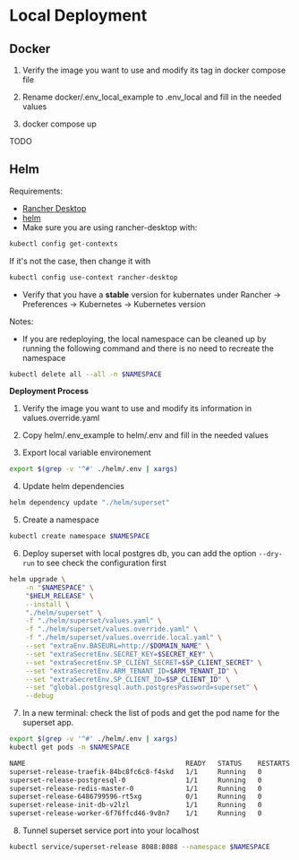# Local Deployment

## Docker

1) Verify the image you want to use and modify its tag in docker compose file

2) Rename docker/.env_local_example to .env_local and fill in the needed values

3) docker compose up

TODO

## Helm
Requirements:
* [Rancher Desktop](https://docs.rancherdesktop.io/getting-started/installation/)
* [helm](https://helm.sh/docs/intro/install/)
* Make sure you are using rancher-desktop with:
``` bash
kubectl config get-contexts
```
If it's not the case, then change it with
``` bash
kubectl config use-context rancher-desktop 
```
* Verify that you have a **stable** version for kubernates under Rancher -> Preferences -> Kubernetes -> Kubernetes version


Notes:
* If you are redeploying, the local namespace can be cleaned up by running the following command and there is no need to recreate the namespace
``` bash
kubectl delete all --all -n $NAMESPACE 
```

**Deployment Process**

1) Verify the image you want to use and modify its information in values.override.yaml

2) Copy helm/.env_example to helm/.env and fill in the needed values

3) Export local variable environement 

``` bash
export $(grep -v '^#' ./helm/.env | xargs)
```

4) Update helm dependencies
``` bash
helm dependency update "./helm/superset"
```

5) Create a namespace
``` bash
kubectl create namespace $NAMESPACE
```

6) Deploy superset with local postgres db, you can add the option `--dry-run` to see check the configuration first
``` bash
helm upgrade \
    -n "$NAMESPACE" \
    "$HELM_RELEASE" \
    --install \
    "./helm/superset" \
    -f "./helm/superset/values.yaml" \
    -f "./helm/superset/values.override.yaml" \
    -f "./helm/superset/values.override.local.yaml" \
    --set "extraEnv.BASEURL=http://$DOMAIN_NAME" \
    --set "extraSecretEnv.SECRET_KEY=$SECRET_KEY" \
    --set "extraSecretEnv.SP_CLIENT_SECRET=$SP_CLIENT_SECRET" \
    --set "extraSecretEnv.ARM_TENANT_ID=$ARM_TENANT_ID" \
    --set "extraSecretEnv.SP_CLIENT_ID=$SP_CLIENT_ID" \
    --set "global.postgresql.auth.postgresPassword=superset" \
    --debug
```

7) In a new terminal: check the list of pods and get the pod name for the superset app.

``` bash
export $(grep -v '^#' ./helm/.env | xargs)
kubectl get pods -n $NAMESPACE

NAME                                        READY   STATUS    RESTARTS   AGE
superset-release-traefik-84bc8fc6c8-f4skd   1/1     Running   0          44s 
superset-release-postgresql-0               1/1     Running   0          43s 
superset-release-redis-master-0             1/1     Running   0          44s 
superset-release-6486799596-rt5xg           0/1     Running   0          44s 
superset-release-init-db-v2lzl              1/1     Running   0          42s 
superset-release-worker-6f76ffcd46-9v8n7    1/1     Running   0          44s 
```

8) Tunnel superset service port into your localhost
``` bash
kubectl service/superset-release 8088:8088 --namespace $NAMESPACE
```